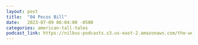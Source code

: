 ```yaml
---
layout: post
title:  "04 Pecos Bill"
date:   2023-07-09 06:04:00 -0500
categories: american-tall-tales
podcast_link: https://nilbus-podcasts.s3.us-east-2.amazonaws.com/the-well-trained-mind/American%20Tall%20Tales/04%20Pecos%20Bill.mp3
---
```

